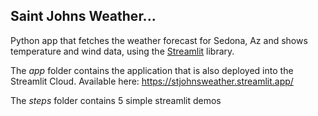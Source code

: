 ## Saint Johns Weather...

Python app that fetches the weather forecast for Sedona, Az and shows temperature and wind data, using the [Streamlit](https://streamlit.io) library.

The *app* folder contains the application that is also deployed into the Streamlit Cloud. Available here:
https://stjohnsweather.streamlit.app/

The *steps* folder contains 5 simple streamlit demos
